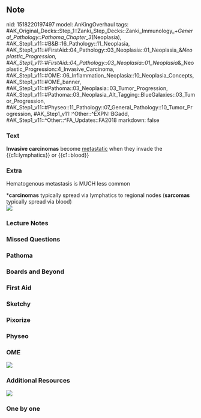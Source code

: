 ## Note
nid: 1518220197497
model: AnKingOverhaul
tags: #AK_Original_Decks::Step_1::Zanki_Step_Decks::Zanki_Immunology_+_General_Pathology::Pathoma_Chapter_3_(Neoplasia), #AK_Step1_v11::#B&B::16_Pathology::11_Neoplasia, #AK_Step1_v11::#FirstAid::04_Pathology::03_Neoplasia::01_Neoplasia_&_Neoplastic_Progression, #AK_Step1_v11::#FirstAid::04_Pathology::03_Neoplasia::01_Neoplasia_&_Neoplastic_Progression::4_Invasive_Carcinoma, #AK_Step1_v11::#OME::06_Inflammation_Neoplasia::10_Neoplasia_Concepts, #AK_Step1_v11::#OME_banner, #AK_Step1_v11::#Pathoma::03_Neoplasia::03_Tumor_Progression, #AK_Step1_v11::#Pathoma::03_Neoplasia_Alt_Tagging::BlueGalaxies::03_Tumor_Progression, #AK_Step1_v11::#Physeo::11_Pathology::07_General_Pathology::10_Tumor_Progression, #AK_Step1_v11::^Other::^EXPN::BGadd, #AK_Step1_v11::^Other::^FA_Updates::FA2018
markdown: false

### Text
<b>Invasive carcinomas</b> become <u>metastatic</u> when they
invade the {{c1::lymphatics}} or {{c1::blood}}

### Extra
Hematogenous metastasis is MUCH less common
<div>
  *<b>carcinomas</b> typically spread via lymphatics to regional
  nodes (<b>sarcomas</b> typically spread via blood)
  <div><img src="paste-269341694099457.jpg"></div>
</div>

### Lecture Notes


### Missed Questions


### Pathoma


### Boards and Beyond


### First Aid


### Sketchy


### Pixorize


### Physeo


### OME
<div class="ome-widget">
  <a href="https://onlinemeded.org?ref=anki"><img src=
  "_OME_AnkiFlashcards_General_7.png"></a>
</div>

### Additional Resources
<img src="Screen%20Shot%202019-08-26%20at%209.20.59%20AM.png">

### One by one

